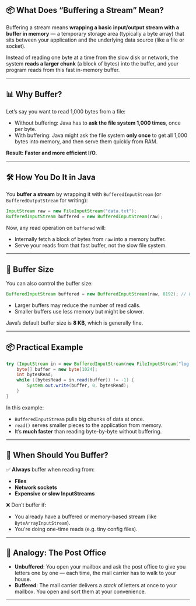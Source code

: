 ## 📦 What Does “Buffering a Stream” Mean?

Buffering a stream means **wrapping a basic input/output stream with a buffer in memory** — a temporary storage area (typically a byte array) that sits between your application and the underlying data source (like a file or socket).

Instead of reading one byte at a time from the slow disk or network, the system **reads a larger chunk** (a block of bytes) into the buffer, and your program reads from this fast in-memory buffer.

---

## 📊 Why Buffer?

Let’s say you want to read 1,000 bytes from a file:
- Without buffering: Java has to **ask the file system 1,000 times**, once per byte.
- With buffering: Java might ask the file system **only once** to get all 1,000 bytes into memory, and then serve them quickly from RAM.

**Result: Faster and more efficient I/O.**

---

## 🛠️ How You Do It in Java

You **buffer a stream** by wrapping it with `BufferedInputStream` (or `BufferedOutputStream` for writing):

```java
InputStream raw = new FileInputStream("data.txt");
BufferedInputStream buffered = new BufferedInputStream(raw);
```

Now, any read operation on `buffered` will:
- Internally fetch a block of bytes from `raw` into a memory buffer.
- Serve your reads from that fast buffer, not the slow file system.

---

## 📏 Buffer Size

You can also control the buffer size:
```java
BufferedInputStream buffered = new BufferedInputStream(raw, 8192); // 8 KB buffer
```
- Larger buffers may reduce the number of read calls.
- Smaller buffers use less memory but might be slower.

Java’s default buffer size is **8 KB**, which is generally fine.

---

## 📦 Practical Example

```java
try (InputStream in = new BufferedInputStream(new FileInputStream("log.txt"))) {
    byte[] buffer = new byte[1024];
    int bytesRead;
    while ((bytesRead = in.read(buffer)) != -1) {
        System.out.write(buffer, 0, bytesRead);
    }
}
```
In this example:
- `BufferedInputStream` pulls big chunks of data at once.
- `read()` serves smaller pieces to the application from memory.
- It’s **much faster** than reading byte-by-byte without buffering.

---

## 🚀 When Should You Buffer?

✅ **Always** buffer when reading from:
- **Files**
- **Network sockets**
- **Expensive or slow InputStreams**

❌ Don’t buffer if:
- You already have a buffered or memory-based stream (like `ByteArrayInputStream`).
- You're doing one-time reads (e.g. tiny config files).

---

## 🔁 Analogy: The Post Office

- **Unbuffered**: You open your mailbox and ask the post office to give you letters one by one — each time, the mail carrier has to walk to your house.
- **Buffered**: The mail carrier delivers a *stack* of letters at once to your mailbox. You open and sort them at your convenience.

---

